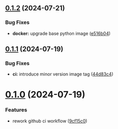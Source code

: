 ## [0.1.2](https://github.com/l4rm4nd/TraefikShaper/compare/v0.1.1...v0.1.2) (2024-07-21)


### Bug Fixes

* **docker:** upgrade base python image ([e516b04](https://github.com/l4rm4nd/TraefikShaper/commit/e516b04d3c29254e8f232ad7da8e06d118710410))



## [0.1.1](https://github.com/l4rm4nd/TraefikShaper/compare/v0.1.0...v0.1.1) (2024-07-19)


### Bug Fixes

* **ci:** introduce minor version image tag ([44d83c4](https://github.com/l4rm4nd/TraefikShaper/commit/44d83c40d69158edaa352bdd3cc24281d56ea34f))



# [0.1.0](https://github.com/l4rm4nd/TraefikShaper/compare/9cf15c0ebcf2721054f9491f70a349a395fe5c8a...v0.1.0) (2024-07-19)


### Features

* rework github ci workflow ([9cf15c0](https://github.com/l4rm4nd/TraefikShaper/commit/9cf15c0ebcf2721054f9491f70a349a395fe5c8a))



